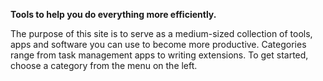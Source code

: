 **Tools to help you do everything more efficiently.**

The purpose of this site is to serve as a medium-sized collection of tools, apps and software you can use to become more productive. Categories range from task management apps to writing extensions. To get started, choose a category from the menu on the left.